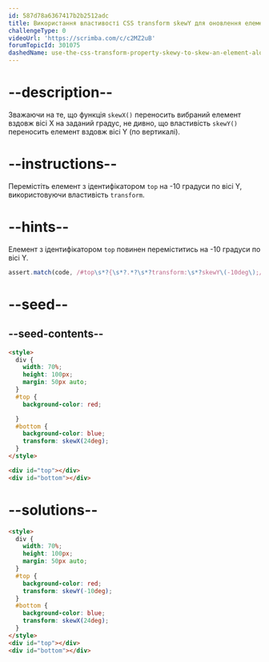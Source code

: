 ```yaml
---
id: 587d78a6367417b2b2512adc
title: Використання властивості CSS transform skewY для оновлення елементу разом з віссю Y
challengeType: 0
videoUrl: 'https://scrimba.com/c/c2MZ2uB'
forumTopicId: 301075
dashedName: use-the-css-transform-property-skewy-to-skew-an-element-along-the-y-axis
---
```


# --description--

Зважаючи на те, що функція `skewX()` переносить вибраний елемент вздовж вісі Х на заданий градус, не дивно, що властивість `skewY()` переносить елемент вздовж вісі Y (по вертикалі).

# --instructions--

Перемістіть елемент з ідентифікатором `top` на -10 градуси по вісі Y, використовуючи властивість `transform`.

# --hints--

Елемент з ідентифікатором `top` повинен переміститись на -10 градуси по вісі Y.

```js
assert.match(code, /#top\s*?{\s*?.*?\s*?transform:\s*?skewY\(-10deg\);/g);
```

# --seed--

## --seed-contents--

```html
<style>
  div {
    width: 70%;
    height: 100px;
    margin: 50px auto;
  }
  #top {
    background-color: red;

  }
  #bottom {
    background-color: blue;
    transform: skewX(24deg);
  }
</style>

<div id="top"></div>
<div id="bottom"></div>
```

# --solutions--

```html
<style>
  div {
    width: 70%;
    height: 100px;
    margin: 50px auto;
  }
  #top {
    background-color: red;
    transform: skewY(-10deg);
  }
  #bottom {
    background-color: blue;
    transform: skewX(24deg);
  }
</style>
<div id="top"></div>
<div id="bottom"></div>
```
